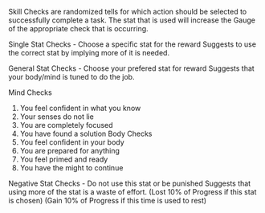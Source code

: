 Skill Checks are randomized tells for which action should be selected to successfully complete a task. The stat that is used will increase the Gauge 
of the appropriate check that is occurring.


Single Stat Checks - Choose a specific stat for the reward
Suggests to use the correct stat by implying more of it is needed.

General Stat Checks - Choose your prefered stat for reward
Suggests that your body/mind is tuned to do the job.

Mind Checks
1. You feel confident in what you know
2. Your senses do not lie
3. You are completely focused
4. You have found a solution
Body Checks
1. You feel confident in your body
2. You are prepared for anything
3. You feel primed and ready
4. You have the might to continue

Negative Stat Checks - Do not use this stat or be punished
Suggests that using more of the stat is a waste of effort.
(Lost 10% of Progress if this stat is chosen)
(Gain 10% of Progress if this time is used to rest)

